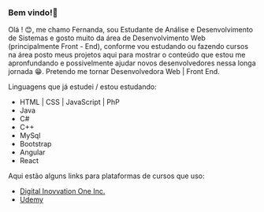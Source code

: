 ### Bem vindo!👋

Olá ! :blush:, me chamo Fernanda, sou Estudante de Análise e Desenvolvimento de Sistemas e gosto muito da área de Desenvolvimento Web (principalmente Front - End), conforme vou estudando ou fazendo cursos na área posto meus projetos aqui para mostrar o conteúdo que estou me apronfundando e possivelmente ajudar novos desenvolvedores nessa longa jornada :grin:. Pretendo me tornar Desenvolvedora Web | Front End.

Linguagens que já estudei / estou estudando:

- HTML | CSS | JavaScript | PhP
- Java
- C#
- C++
- MySql
- Bootstrap
- Angular
- React

Aqui estão alguns links para plataformas de cursos que uso:

- <a href="https://digitalinnovation.one"/>Digital Inovvation One Inc.</a>
- <a href="https://www.udemy.com/"/>Udemy</a>


<!--
**nandacruz/nandacruz** is a ✨ _special_ ✨ repository because its `README.md` (this file) appears on your GitHub profile.




Here are some ideas to get you started:

- 🔭 I’m currently working on ...
- 🌱 I’m currently learning ...
- 👯 I’m looking to collaborate on ...
- 🤔 I’m looking for help with ...
- 💬 Ask me about ...
- 📫 How to reach me: ...
- 😄 Pronouns: ...
- ⚡ Fun fact: ...
-->
